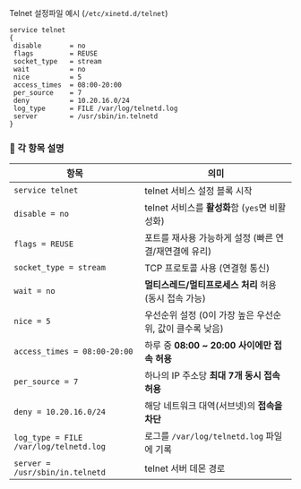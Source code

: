 Telnet 설정파일 예시 (`/etc/xinetd.d/telnet`)
```
service telnet
{
 disable       = no
 flags         = REUSE
 socket_type   = stream
 wait          = no
 nice          = 5
 access_times  = 08:00-20:00
 per_source    = 7
 deny          = 10.20.16.0/24
 log_type      = FILE /var/log/telnetd.log
 server        = /usr/sbin/in.telnetd
}
```
### 🧾 각 항목 설명

|항목|의미|
|---|---|
|`service telnet`|telnet 서비스 설정 블록 시작|
|`disable = no`|telnet 서비스를 **활성화**함 (`yes`면 비활성화)|
|`flags = REUSE`|포트를 재사용 가능하게 설정 (빠른 연결/재연결에 유리)|
|`socket_type = stream`|TCP 프로토콜 사용 (연결형 통신)|
|`wait = no`|**멀티스레드/멀티프로세스 처리** 허용 (동시 접속 가능)|
|`nice = 5`|우선순위 설정 (0이 가장 높은 우선순위, 값이 클수록 낮음)|
|`access_times = 08:00-20:00`|하루 중 **08:00 ~ 20:00 사이에만 접속 허용**|
|`per_source = 7`|하나의 IP 주소당 **최대 7개 동시 접속 허용**|
|`deny = 10.20.16.0/24`|해당 네트워크 대역(서브넷)의 **접속을 차단**|
|`log_type = FILE /var/log/telnetd.log`|로그를 `/var/log/telnetd.log` 파일에 기록|
|`server = /usr/sbin/in.telnetd`|telnet 서버 데몬 경로|